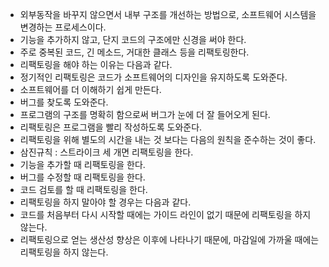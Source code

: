 - 외부동작을 바꾸지 않으면서 내부 구조를 개선하는 방법으로, 소프트웨어 시스템을 변경하는 프로세스이다.
- 기능을 추가하지 않고, 단지 코드의 구조에만 신경을 써야 한다.
- 주로 중복된 코드, 긴 메소드, 거대한 클래스 등을 리팩토링한다.
- 리팩토링을 해야 하는 이유는 다음과 같다.
- 정기적인 리팩토링은 코드가 소프트웨어의 디자인을 유지하도록 도와준다.
- 소프트웨어를 더 이해하기 쉽게 만든다.
- 버그를 찾도록 도와준다.
- 프로그램의 구조를 명확히 함으로써 버그가 눈에 더 잘 들어오게 된다.
- 리팩토링은 프로그램을 빨리 작성하도록 도와준다.
- 리팩토링을 위해 별도의 시간을 내는 것 보다는 다음의 원칙을 준수하는 것이 좋다.
- 삼진규칙 : 스트라이크 세 개면 리팩토링을 한다.
- 기능을 추가할 때 리팩토링을 한다.
- 버그를 수정할 때 리팩토링을 한다.
- 코드 검토를 할 때 리팩토링을 한다.
- 리팩토링을 하지 말아야 할 경우는 다음과 같다.
- 코드를 처음부터 다시 시작할 때에는 가이드 라인이 없기 때문에 리팩토링을 하지 않는다.
- 리팩토링으로 얻는 생산성 향상은 이후에 나타나기 때문에, 마감일에 가까울 때에는 리팩토링을 하지 않는다.
